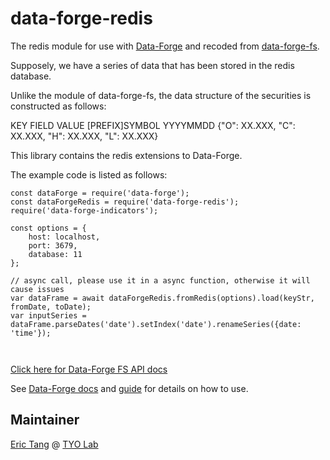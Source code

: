 # data-forge-redis

The redis module for use with [Data-Forge](https://github.com/data-forge/data-forge-ts) and recoded from [data-forge-fs](https://github.com/data-forge/data-forge-fs).

Supposely, we have a series of data that has been stored in the redis database. 

Unlike the module of data-forge-fs, the data structure of the securities is constructed as follows:

KEY                 FIELD               VALUE
[PREFIX]SYMBOL      YYYYMMDD          {"O": XX.XXX, "C": XX.XXX, "H": XX.XXX, "L": XX.XXX}

This library contains the redis extensions to Data-Forge.

The example code is listed as follows:

```nodejs
const dataForge = require('data-forge');
const dataForgeRedis = require('data-forge-redis');
require('data-forge-indicators'); 

const options = {
    host: localhost,
    port: 3679,
    database: 11
};

// async call, please use it in a async function, otherwise it will cause issues
var dataFrame = await dataForgeRedis.fromRedis(options).load(keyStr, fromDate, toDate);
var inputSeries = dataFrame.parseDates('date').setIndex('date').renameSeries({date: 'time'});



```

[Click here for Data-Forge FS API docs](https://data-forge.github.io/data-forge-fs/index.html)

See [Data-Forge docs](https://github.com/data-forge/data-forge-ts) and [guide](https://github.com/data-forge/data-forge-ts/blob/master/docs/guide.md) for details on how to use.

## Maintainer

[Eric Tang](https://twitter.com/_e_tang) @ [TYO Lab](http://tyo.com.au)
